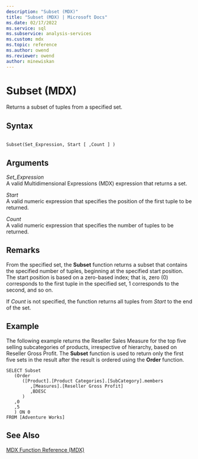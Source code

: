 ```yaml
---
description: "Subset (MDX)"
title: "Subset (MDX) | Microsoft Docs"
ms.date: 02/17/2022
ms.service: sql
ms.subservice: analysis-services
ms.custom: mdx
ms.topic: reference
ms.author: owend
ms.reviewer: owend
author: minewiskan
---
```

# Subset (MDX)


  Returns a subset of tuples from a specified set.  
  
## Syntax  
  
```  
  
Subset(Set_Expression, Start [ ,Count ] )  
```  
  
## Arguments  
 *Set_Expression*  
 A valid Multidimensional Expressions (MDX) expression that returns a set.  
  
 *Start*  
 A valid numeric expression that specifies the position of the first tuple to be returned.  
  
 *Count*  
 A valid numeric expression that specifies the number of tuples to be returned.  
  
## Remarks  
 From the specified set, the **Subset** function returns a subset that contains the specified number of tuples, beginning at the specified start position. The start position is based on a zero-based index; that is, zero (0) corresponds to the first tuple in the specified set, 1 corresponds to the second, and so on.  
  
 If *Count* is not specified, the function returns all tuples from *Start* to the end of the set.  
  
## Example  
 The following example returns the Reseller Sales Measure for the top five selling subcategories of products, irrespective of hierarchy, based on Reseller Gross Profit. The **Subset** function is used to return only the first five sets in the result after the result is ordered using the **Order** function.  
  
```  
SELECT Subset  
   (Order   
      ([Product].[Product Categories].[SubCategory].members  
         ,[Measures].[Reseller Gross Profit]  
         ,BDESC  
      )  
   ,0  
   ,5  
   ) ON 0  
FROM [Adventure Works]  
```  
  
## See Also  
 [MDX Function Reference &#40;MDX&#41;](../mdx/mdx-function-reference-mdx.md)  
  
  
